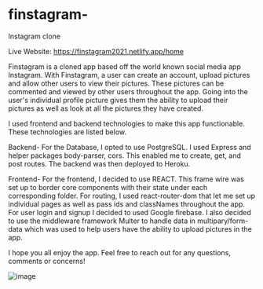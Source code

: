 # finstagram-
Instagram clone

Live Website: https://finstagram2021.netlify.app/home

Finstagram is a cloned app based off the world known social media app Instagram. With Finstagram, a user can create an account, upload pictures and allow other users to view their pictures. These pictures can be commented and viewed by other users throughout the app. Going into the user's individual profile picture gives them the ability to upload their pictures as well as look at all the pictures they have created. 

I used frontend and backend technologies to make this app functionable. These technologies are listed below.

Backend- For the Database, I opted to use PostgreSQL. I used Express and helper packages body-parser, cors. This enabled me to create, get, and post routes. The backend was then deployed to Heroku.

Frontend- For the frontend, I decided to use REACT. This frame wire was set up to border core components with their state under each corresponding folder. For routing, I used react-router-dom that let me set up individual pages as well as pass ids and classNames throughout the app. For user login and signup I decided to used Google firebase. I also decided to use the middleware framework Multer to handle data in multipary/form-data which was used to help users have the ability to upload pictures in the app. 

I hope you all enjoy the app. Feel free to reach out for any questions, comments or concerns!

![image](https://user-images.githubusercontent.com/55670299/105388806-17cecf80-5be5-11eb-9a5e-be5409264636.png)
